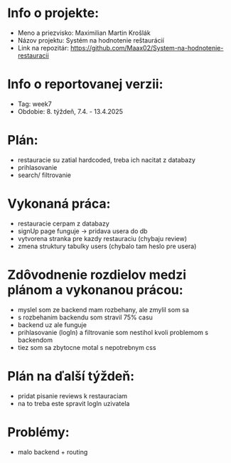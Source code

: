 # Info o projekte:
- Meno a priezvisko: Maximilian Martin Krošlák
- Názov projektu: Systém na hodnotenie reštaurácií
- Link na repozitár: https://github.com/Maax02/System-na-hodnotenie-restauracii

# Info o reportovanej verzii:  
- Tag: week7
- Obdobie: 8. týždeň, 7.4. - 13.4.2025 

# Plán:
- restauracie su zatial hardcoded, treba ich nacitat z databazy
- prihlasovanie
- search/ filtrovanie


# Vykonaná práca:
- restauracie cerpam z databazy
- signUp page funguje -> pridava usera do db
- vytvorena stranka pre kazdy restauraciu (chybaju review)
- zmena struktury tabulky users (chybalo tam heslo pre usera)

# Zdôvodnenie rozdielov medzi plánom a vykonanou prácou:
- myslel som ze backend mam rozbehany, ale zmylil som sa
- s rozbehanim backendu som stravil 75% casu
- backend uz ale funguje
- prihlasovanie (logIn) a filtrovanie som nestihol kvoli problemom s backendom
- tiez som sa zbytocne motal s nepotrebnym css

# Plán na ďalší týždeň:
- pridat pisanie reviews k restauraciam
- na to treba este spravit logIn uzivatela

# Problémy:
- malo backend + routing